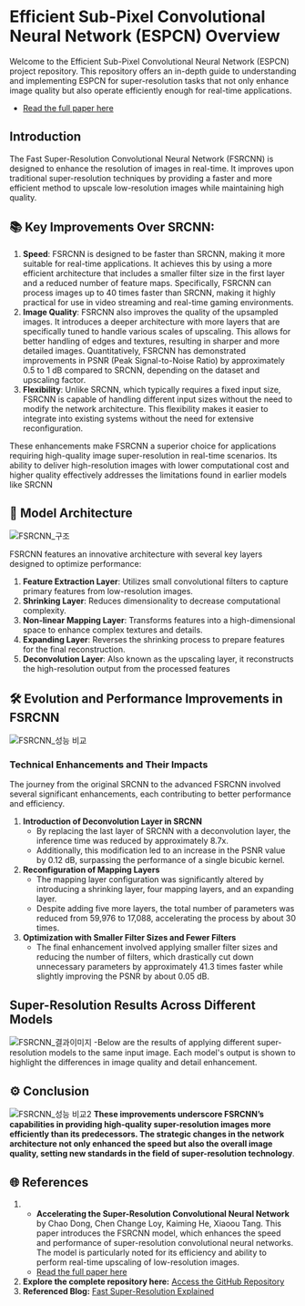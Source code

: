 # Efficient Sub-Pixel Convolutional Neural Network (ESPCN) Overview
Welcome to the Efficient Sub-Pixel Convolutional Neural Network (ESPCN) project repository. This repository offers an in-depth guide to understanding and implementing ESPCN for super-resolution tasks that not only enhance image quality but also operate efficiently enough for real-time applications.
  - [Read the full paper here](https://arxiv.org/pdf/1609.05158)

## Introduction
The Fast Super-Resolution Convolutional Neural Network (FSRCNN) is designed to enhance the resolution of images in real-time. It improves upon traditional super-resolution techniques by providing a faster and more efficient method to upscale low-resolution images while maintaining high quality.

## 📚 Key Improvements Over SRCNN:
1. **Speed**: FSRCNN is designed to be faster than SRCNN, making it more suitable for real-time applications. It achieves this by using a more efficient architecture that includes a smaller filter size in the first layer and a reduced number of feature maps. Specifically, FSRCNN can process images up to 40 times faster than SRCNN, making it highly practical for use in video streaming and real-time gaming environments.
2. **Image Quality**: FSRCNN also improves the quality of the upsampled images. It introduces a deeper architecture with more layers that are specifically tuned to handle various scales of upscaling. This allows for better handling of edges and textures, resulting in sharper and more detailed images. Quantitatively, FSRCNN has demonstrated improvements in PSNR (Peak Signal-to-Noise Ratio) by approximately 0.5 to 1 dB compared to SRCNN, depending on the dataset and upscaling factor.
3.  **Flexibility**: Unlike SRCNN, which typically requires a fixed input size, FSRCNN is capable of handling different input sizes without the need to modify the network architecture. This flexibility makes it easier to integrate into existing systems without the need for extensive reconfiguration.

These enhancements make FSRCNN a superior choice for applications requiring high-quality image super-resolution in real-time scenarios. Its ability to deliver high-resolution images with lower computational cost and higher quality effectively addresses the limitations found in earlier models like SRCNN


## 🌟 Model Architecture
![FSRCNN_구조](https://github.com/user-attachments/assets/2f0f9107-4eb4-443a-accf-f34e7d648129)

FSRCNN features an innovative architecture with several key layers designed to optimize performance:
1. **Feature Extraction Layer**: Utilizes small convolutional filters to capture primary features from low-resolution images.
2. **Shrinking Layer**: Reduces dimensionality to decrease computational complexity.
3. **Non-linear Mapping Layer**: Transforms features into a high-dimensional space to enhance complex textures and details.
4. **Expanding Layer**: Reverses the shrinking process to prepare features for the final reconstruction.
5. **Deconvolution Layer**: Also known as the upscaling layer, it reconstructs the high-resolution output from the processed features


## 🛠️ Evolution and Performance Improvements in FSRCNN
![FSRCNN_성능 비교](https://github.com/user-attachments/assets/338e8915-78df-4df3-8e97-bb9444da5066)
### Technical Enhancements and Their Impacts
The journey from the original SRCNN to the advanced FSRCNN involved several significant enhancements, each contributing to better performance and efficiency.
1. **Introduction of Deconvolution Layer in SRCNN**
    - By replacing the last layer of SRCNN with a deconvolution layer, the inference time was reduced by     approximately 8.7x.
    - Additionally, this modification led to an increase in the PSNR value by 0.12 dB, surpassing the performance of a single bicubic kernel.
2. **Reconfiguration of Mapping Layers**
    - The mapping layer configuration was significantly altered by introducing a shrinking layer, four mapping layers, and an expanding layer.
    - Despite adding five more layers, the total number of parameters was reduced from 59,976 to 17,088, accelerating the process by about 30 times.
3. **Optimization with Smaller Filter Sizes and Fewer Filters**
    - The final enhancement involved applying smaller filter sizes and reducing the number of filters, which drastically cut down unnecessary parameters by approximately 41.3 times faster while slightly improving the PSNR by about 0.05 dB.

## Super-Resolution Results Across Different Models
![FSRCNN_결과이미지](https://github.com/user-attachments/assets/0f58683c-7f05-4a27-aee5-baf65689a4b8)
   -Below are the results of applying different super-resolution models to the same input image. Each model's output is shown to highlight the differences in image quality and detail enhancement.

  
## ⚙️ Conclusion
![FSRCNN_성능 비교2](https://github.com/user-attachments/assets/ee9cd556-6bec-4230-92d9-5313eea32c18)
**These improvements underscore FSRCNN’s capabilities in providing high-quality super-resolution images more efficiently than its predecessors. The strategic changes in the network architecture not only enhanced the speed but also the overall image quality, setting new standards in the field of super-resolution technology**.

## 🌐 References

1. - **Accelerating the Super-Resolution Convolutional Neural Network** by Chao Dong, Chen Change Loy, Kaiming He, Xiaoou Tang. This paper introduces the FSRCNN model, which enhances the speed and performance of super-resolution convolutional neural networks. The model is particularly noted for its efficiency and ability to perform real-time upscaling of low-resolution images.
    - [Read the full paper here](https://arxiv.org/pdf/1608.00367)
2. **Explore the complete repository here:** [Access the GitHub Repository](https://github.com/vdumoulin/conv_arithmetic)
3. **Referenced Blog:** [Fast Super-Resolution Explained](https://yunmorning.tistory.com/62)
